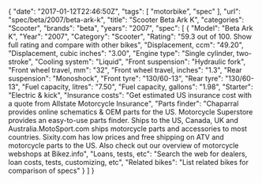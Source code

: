 {
    "date": "2017-01-12T22:46:50Z",
    "tags": [
        "motorbike",
        "spec"
    ],
    "url": "spec\/beta\/2007\/beta-ark-k",
    "title": "Scooter Beta Ark K",
    "categories": "Scooter",
    "brands": "beta",
    "years": "2007",
    "spec": [
        {
            "Model": "Beta Ark K",
            "Year": "2007",
            "Category": "Scooter",
            "Rating": "59.3 out of 100. Show full rating and compare with other bikes",
            "Displacement, ccm": "49.20",
            "Displacement, cubic inches": "3.00",
            "Engine type": "Single cylinder, two-stroke",
            "Cooling system": "Liquid",
            "Front suspension": "Hydraulic fork",
            "Front wheel travel, mm": "32",
            "Front wheel travel, inches": "1.3",
            "Rear suspension": "Monoshock",
            "Front tyre": "130\/60-13",
            "Rear tyre": "130\/60-13",
            "Fuel capacity, litres": "7.50",
            "Fuel capacity, gallons": "1.98",
            "Starter": "Electric & kick",
            "Insurance costs": "Get estimated US insurance cost with a quote from Allstate Motorcycle Insurance",
            "Parts finder": "Chaparral provides online schematics & OEM parts for the US.   Motorcycle Superstore provides an easy-to-use parts finder. Ships to the US, Canada, UK and Australia.MotoSport.com ships motorcycle parts and accessories to most countries.    Sixity.com has low prices and free shipping on ATV and motorcycle parts to the US. Also check out our overview of motorcycle webshops at Bikez.info",
            "Loans, tests, etc": "Search the web for dealers, loan costs, tests, customizing, etc",
            "Related bikes": "List related bikes for comparison of specs"
        }
    ]
}